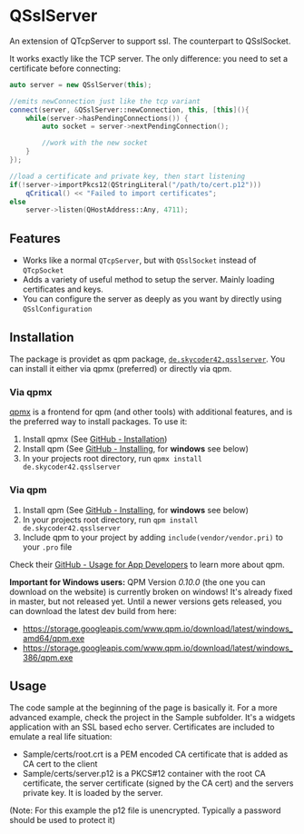 # QSslServer
An extension of QTcpServer to support ssl. The counterpart to QSslSocket.

It works exactly like the TCP server. The only difference: you need to set a certificate before connecting:
```cpp
auto server = new QSslServer(this);

//emits newConnection just like the tcp variant
connect(server, &QSslServer::newConnection, this, [this](){
	while(server->hasPendingConnections()) {
		auto socket = server->nextPendingConnection();

		//work with the new socket
	}
});

//load a certificate and private key, then start listening
if(!server->importPkcs12(QStringLiteral("/path/to/cert.p12")))
	qCritical() << "Failed to import certificates";
else
	server->listen(QHostAddress::Any, 4711);
```

## Features
- Works like a normal `QTcpServer`, but with `QSslSocket` instead of `QTcpSocket`
- Adds a variety of useful method to setup the server. Mainly loading certificates and keys.
- You can configure the server as deeply as you want by directly using `QSslConfiguration`

## Installation
The package is providet as qpm  package, [`de.skycoder42.qsslserver`](https://www.qpm.io/packages/de.skycoder42.qsslserver/index.html). You can install it either via qpmx (preferred) or directly via qpm.

### Via qpmx
[qpmx](https://github.com/Skycoder42/qpmx) is a frontend for qpm (and other tools) with additional features, and is the preferred way to install packages. To use it:

1. Install qpmx (See [GitHub - Installation](https://github.com/Skycoder42/qpmx#installation))
2. Install qpm (See [GitHub - Installing](https://github.com/Cutehacks/qpm/blob/master/README.md#installing), for **windows** see below)
3. In your projects root directory, run `qpmx install de.skycoder42.qsslserver`

### Via qpm

1. Install qpm (See [GitHub - Installing](https://github.com/Cutehacks/qpm/blob/master/README.md#installing), for **windows** see below)
2. In your projects root directory, run `qpm install de.skycoder42.qsslserver`
3. Include qpm to your project by adding `include(vendor/vendor.pri)` to your `.pro` file

Check their [GitHub - Usage for App Developers](https://github.com/Cutehacks/qpm/blob/master/README.md#usage-for-app-developers) to learn more about qpm.

**Important for Windows users:** QPM Version *0.10.0* (the one you can download on the website) is currently broken on windows! It's already fixed in master, but not released yet. Until a newer versions gets released, you can download the latest dev build from here:
- https://storage.googleapis.com/www.qpm.io/download/latest/windows_amd64/qpm.exe
- https://storage.googleapis.com/www.qpm.io/download/latest/windows_386/qpm.exe

## Usage
The code sample at the beginning of the page is basically it. For a more advanced example, check the project in the
Sample subfolder. It's a widgets application with an SSL based echo server. Certificates are included to emulate a real life situation:

- Sample/certs/root.crt is a PEM encoded CA certificate that is added as CA cert to the client
- Sample/certs/server.p12 is a PKCS#12 container with the root CA certificate, the server certificate (signed by the CA cert) and the servers private key. It is loaded by the server.

(Note: For this example the p12 file is unencrypted. Typically a password should be used to protect it)
